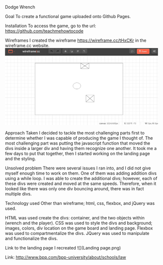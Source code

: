 Dodge Wrench

Goal 
To create a functional game uploaded onto Github Pages.

Installation
To access the game, go to the url:
https://github.com/teachmehowtocode

Wireframes
I created the wireframe https://wireframe.cc/tHxCKr in the wireframe.cc website.
![](Wireframe.png)

Approach Taken
I decided to tackle the most challenging parts first to determine whether I was capable of 
producing the game I thought of. The most challenging part was putting the javascript 
function that moved the divs inside a larger div and having them recognize one another.
It took me a few days to put that together, then I started working on the landing page
and the styling. 

Unsolved problem
There were several issues I ran into, and I did not give myself enough time to work on them.
One of them was adding addition divs using a while loop. I was able to create the additional
divs; however, each of these divs were created and moved at the same speeds. Therefore,
when it looked like there was only one div bouncing around, there was in fact multiple
divs. 


Technology used
Other than wireframe; html, css, flexbox, and jQuery was used.

HTML was used create the divs: container, and the two objects within
(wrench and the player).
CSS was used to style the divs and background; images, colors, div
location on the game board and landing page.
Flexbox was used to compartmentalize the divs.
JQuery was used to manipulate and functionalize the divs.


Link to the landing page I recreated
![](Landing page.png)

Link: http://www.bpp.com/bpp-university/about/schools/law

